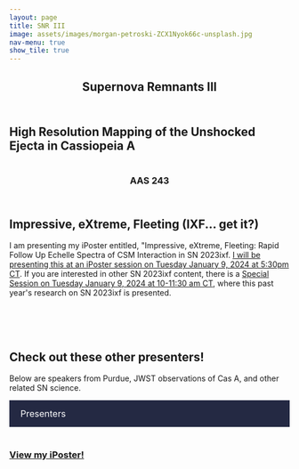 ```yaml
---
layout: page
title: SNR III
image: assets/images/morgan-petroski-ZCX1Nyok66c-unsplash.jpg
nav-menu: true
show_tile: true
---
```

<style>
/* Style the navigation bar */
.navbar {
  overflow: hidden;
  background-color: #242943;
}

/* Navbar links */
.navbar a {
  float: left;
  display: block;
  color: #242943;
  text-align: center;
  padding: 14px 20px;
  text-decoration: none;
}

/* Dropdown container - needed to position the dropdown content */
.dropdown {
  float: left;
  overflow: hidden;
}

/* Style the dropdown button */
.dropdown .dropbtn {
  font-size: 16px;  
  border: none;
  outline: none;
  color: white;
  padding: 14px 20px;
  background-color: inherit;
  font-family: inherit; /* Important for vertical align on mobile phones */
  margin: 0; /* Important for vertical align on mobile phones */
}

/* Add a red background color to navbar links on hover */
.navbar a:hover, .dropdown:hover .dropbtn {
  background-color:  	#483D8B;
}

/* Dropdown content (hidden by default) */
.dropdown-content {
  display: none;
  position: absolute;
  background-color: white;
  min-width: 160px;
  box-shadow: 0px 8px 16px 0px rgba(0,0,0,0.2);
  z-index: 1;
}

/* Links inside the dropdown */
.dropdown-content a {
  float: none;
  color: black;
  padding: 12px 16px;
  text-decoration: none;
  display: block;
  text-align: left;
}

/* Add a grey background color to dropdown links on hover */
.dropdown-content a:hover {
  background-color: #ddd;
}

/* Show the dropdown menu on hover */
.dropdown:hover .dropdown-content {
  display: block;
}
</style>

<!-- Main -->
<div id="main" class="alt">

<section id="one">
	<div class="inner">
		<header class="major">
			<h1>Supernova Remnants III</h1>
		</header>

  <h2 id="content">High Resolution Mapping of the Unshocked Ejecta in Cassiopeia A</h2>
<p><span class="image left"><img src="{% link assets/images/card.png %}" alt="" /></span>  </p>

<!-- One -->
<section id="one">
	<div class="inner">
		<header class="major">
			<h1>AAS 243</h1>
		</header>

<!-- Content -->
<h2 id="content">Impressive, eXtreme, Fleeting (IXF... get it?)</h2>
<p><span class="image left"><img src="{% link assets/images/card.png %}" alt="" /></span>I am presenting my iPoster entitled, "Impressive, eXtreme, Fleeting: Rapid Follow Up Echelle Spectra of CSM Interaction in SN 2023ixf. <a href="https://submissions.mirasmart.com/AAS243/Itinerary/PresentationDetail.aspx?evdid=2416">I will be presenting this at an iPoster session on Tuesday January 9, 2024 at 5:30pm CT</a>. If you are interested in other SN 2023ixf content, there is a <a href="https://submissions.mirasmart.com/AAS243/Itinerary/EventDetail.aspx?evt=58">Special Session on Tuesday January 9, 2024 at 10-11:30 am CT</a>, where this past year's research on SN 2023ixf is presented.</p>
<br>
<br>
<br>
<h2 id="content">Check out these other presenters!</h2>
<p>Below are speakers from Purdue, JWST observations of Cas A, and other related SN science.</p>
 <div class="navbar">
  <div class="dropdown">
    <button class="dropbtn">Presenters 
      <i class="fa fa-caret-down"></i>
    </button>
    <div class="dropdown-content">
      <a href="https://submissions.mirasmart.com/AAS243/Itinerary/PresentationDetail.aspx?evdid=2240">Sarah Healy: The Race to Wait for the Next Galactic Supernova: Multi-Messenger Astronomy and Red Supergiants</a>
    <a href="https://submissions.mirasmart.com/AAS243/Itinerary/PresentationDetail.aspx?evdid=2447">Braden Garrettson: Rapid Supernova Model Inference using Amortized Posterior Estimation</a>
    <a href="https://submissions.mirasmart.com/AAS243/Itinerary/PresentationDetail.aspx?evdid=639">Jeonghee Rho: JWST observations of the Cassiopeia A Supernova Remnant : Heavy Elements and CO Formation and Associated Astrochemistry</a>
	  <a href="https://submissions.mirasmart.com/AAS243/Itinerary/PresentationDetail.aspx?evdid=2518">Danny Milisavljevic: JWST Observations of the Prototypical Supernova Remnant Cassiopeia A</a>
	  <a href="https://submissions.mirasmart.com/AAS243/Itinerary/PresentationDetail.aspx?evdid=2319">Bhagya Subrayan: Scary Barbie: An Extremely Energetic, Long-Duration Tidal Disruption Event Candidate Without a Detected Host Galaxy at z = 0.995</a>
  </div>
  </div> 
</div>
<br>
<div class="row">
	<div class="6u 12u$(small)">
		<h3><a href="https://aas243-aas.ipostersessions.com/Default.aspx?s=55-13-80-A6-A0-18-8D-F7-40-54-8C-47-4E-B9-5F-BA">View my iPoster!</a></h3>
	</div>
